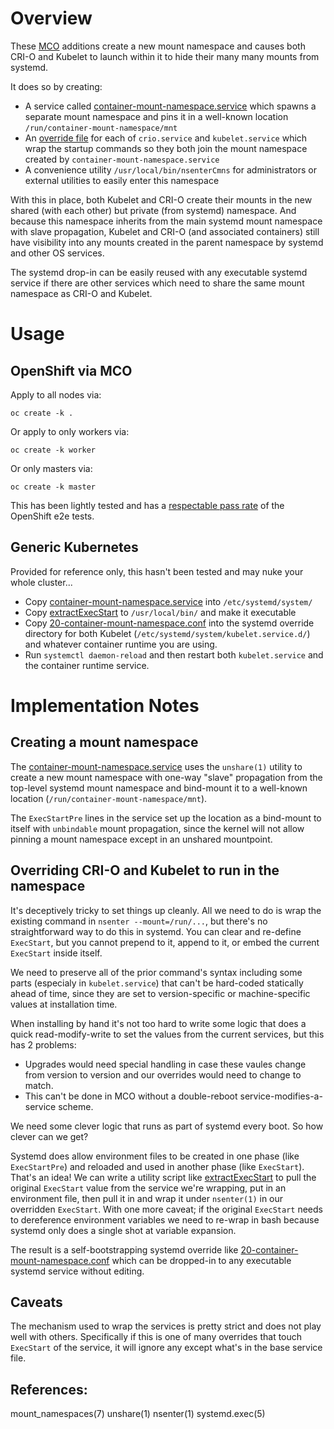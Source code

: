 # Overview

These [MCO](https://github.com/openshift/machine-config-operator) additions
create a new mount namespace and causes both CRI-O and Kubelet to launch within
it to hide their many many mounts from systemd.

It does so by creating:
 - A service called
   [container-mount-namespace.service](container-private-mounts/container-mount-namespace.service)
   which spawns a separate mount namespace and pins it in a well-known location
   `/run/container-mount-namespace/mnt`
 - An [override
   file](container-private-mounts/20-container-mount-namespace.conf) for each
   of `crio.service` and `kubelet.service` which wrap the startup commands so
   they both join the mount namespace created by
   `container-mount-namespace.service`
 - A convenience utility `/usr/local/bin/nsenterCmns` for administrators or
   external utilities to easily enter this namespace

With this in place, both Kubelet and CRI-O create their mounts in the new
shared (with each other) but private (from systemd) namespace. And because this
namespace inherits from the main systemd mount namespace with slave
propagation, Kubelet and CRI-O (and associated containers) still have
visibility into any mounts created in the parent namespace by systemd and other
OS services.

The systemd drop-in can be easily reused with any executable systemd service if
there are other services which need to share the same mount namespace as CRI-O
and Kubelet.

# Usage

## OpenShift via MCO

Apply to all nodes via:

    oc create -k .

Or apply to only workers via:

    oc create -k worker

Or only masters via:

    oc create -k master

This has been lightly tested and has a [respectable pass rate](test_results) of
the OpenShift e2e tests.

## Generic Kubernetes

Provided for reference only, this hasn't been tested and may nuke your whole
cluster...

- Copy
  [container-mount-namespace.service](container-private-mounts/container-mount-namespace.service)
  into `/etc/systemd/system/`
- Copy [extractExecStart](container-private-mounts/extractExecStart) to
  `/usr/local/bin/` and make it executable
- Copy
  [20-container-mount-namespace.conf](container-private-mounts/20-container-mount-namespace.conf)
  into the systemd override directory for both Kubelet
  (`/etc/systemd/system/kubelet.service.d/`) and whatever container runtime you
  are using.
- Run `systemctl daemon-reload` and then restart both `kubelet.service` and the
  container runtime service.

# Implementation Notes

## Creating a mount namespace

The
[container-mount-namespace.service](container-private-mounts/container-mount-namespace.service)
uses the `unshare(1)` utility to create a new mount namespace with one-way
"slave" propagation from the top-level systemd mount namespace and bind-mount
it to a well-known location (`/run/container-mount-namespace/mnt`).

The `ExecStartPre` lines in the service set up the location as a bind-mount to
itself with `unbindable` mount propagation, since the kernel will not allow
pinning a mount namespace except in an unshared mountpoint.

## Overriding CRI-O and Kubelet to run in the namespace

It's deceptively tricky to set things up cleanly. All we need to do is wrap the
existing command in `nsenter --mount=/run/...`, but there's no straightforward
way to do this in systemd. You can clear and re-define `ExecStart`, but you
cannot prepend to it, append to it, or embed the current `ExecStart` inside
itself.

We need to preserve all of the prior command's syntax including some parts
(especialy in `kubelet.service`) that can't be hard-coded statically ahead of
time, since they are set to version-specific or machine-specific values at
installation time.

When installing by hand it's not too hard to write some logic that does a quick
read-modify-write to set the values from the current services, but this has 2
problems:
- Upgrades would need special handling in case these vaules change from version
  to version and our overrides would need to change to match.
- This can't be done in MCO without a double-reboot service-modifies-a-service
  scheme.

We need some clever logic that runs as part of systemd every boot. So how
clever can we get?

Systemd does allow environment files to be created in one phase (like
`ExecStartPre`) and reloaded and used in another phase (like `ExecStart`).
That's an idea! We can write a utility script like
[extractExecStart](container-private-mounts/extractExecStart) to pull the
original `ExecStart` value from the service we're wrapping, put in an
environment file, then pull it in and wrap it under `nsenter(1)` in our
overridden `ExecStart`. With one more caveat; if the original `ExecStart` needs
to dereference environment variables we need to re-wrap in bash because systemd
only does a single shot at variable expansion. 

The result is a self-bootstrapping systemd override like
[20-container-mount-namespace.conf](container-private-mounts/20-container-mount-namespace.conf)
which can be dropped-in to any executable systemd service without editing.

## Caveats

The mechanism used to wrap the services is pretty strict and does not play well
with others. Specifically if this is one of many overrides that touch
`ExecStart` of the service, it will ignore any except what's in the base
service file.

## References:

mount_namespaces(7) unshare(1) nsenter(1) systemd.exec(5)
